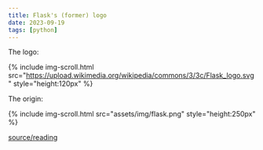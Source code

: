 ```yaml
---
title: Flask's (former) logo
date: 2023-09-19
tags: [python]
---
```


The logo:

{% include img-scroll.html src="https://upload.wikimedia.org/wikipedia/commons/3/3c/Flask_logo.svg" style="height:120px" %}

The origin:

{% include img-scroll.html src="assets/img/flask.png" style="height:250px" %}

[source/reading](https://greyli.com/what-is-flask-logo/)

<style>
img {background-color: white; min-height: revert !important;}
</style>
